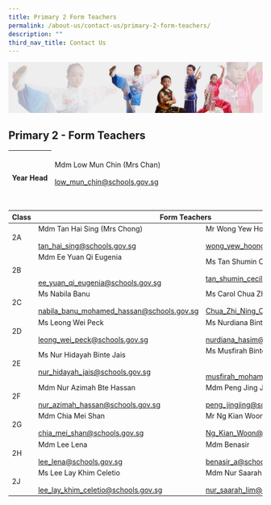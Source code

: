 ```yaml
---
title: Primary 2 Form Teachers
permalink: /about-us/contact-us/primary-2-form-teachers/
description: ""
third_nav_title: Contact Us
---
```

![](/images/About%20Us/subbanner3.jpg)

## **Primary 2 - Form Teachers**

<table>
<thead>
  <tr>
    <th><br><br>Year Head</th>
    <td><br>Mdm Low Mun Chin (Mrs Chan)<br><br><a href="mailto:low_mun_chin@schools.gov.sg">low_mun_chin@schools.gov.sg</a></td>
  </tr>
</thead>
</table>

<br>

<table>
<thead>
  <tr>
    <th>Class</th>
    <th colspan="2">Form Teachers</th>
  </tr>
</thead>
<tbody>
  <tr>
    <td>2A</td>
    <td>Mdm Tan Hai Sing (Mrs Chong)<br><br><a href="mailto:tan_hai_sing@schools.gov.sg">tan_hai_sing@schools.gov.sg</a></td>
    <td>Mr Wong Yew Hoong<br><br><a href="mailto:wong_yew_hoong@schools.gov.sg">wong_yew_hoong@schools.gov.sg</a><br></td>
  </tr>
  <tr>
    <td>2B</td>
    <td>Mdm Ee Yuan Qi Eugenia<br><br><br><a href="mailto:ee_yuan_qi_eugenia@schools.gov.sg">ee_yuan_qi_eugenia@schools.gov.sg</a></td>
    <td>Ms Tan Shumin Cecilia<br><br><a href="mailto:tan_shumin_cecilia@schools.gov.sg">tan_shumin_cecilia@schools.gov.sg</a> <br></td>
  </tr>
  <tr>
    <td>2C</td>
    <td>Ms Nabila Banu<br><br><a href="mailto:nabila_banu_mohamed_hassan@schools.gov.sg">nabila_banu_mohamed_hassan@schools.gov.sg</a></td>
    <td>Ms Carol Chua Zhi Ning<br><br><a href="mailto:Chua_Zhi_Ning_Carol@schools.gov.sg">Chua_Zhi_Ning_Carol@schools.gov.sg</a></td>
  </tr>
  <tr>
    <td>2D</td>
    <td>Ms Leong Wei Peck<br><br><a href="mailto:leong_wei_peck@schools.gov.sg">leong_wei_peck@schools.gov.sg</a></td>
    <td>Ms Nurdiana Binte Hasim<br><br><a href="mailto:nurdiana_hasim@schools.gov.sg" target="_blank" rel="noopener noreferrer">nurdiana_hasim@schools.gov.sg</a></td>
  </tr>
  <tr>
    <td>2E</td>
    <td>Ms Nur Hidayah Binte Jais<br><br><a href="mailto:nur_hidayah_jais@schools.gov.sg">nur_hidayah_jais@schools.gov.sg</a></td>
    <td>Ms Musfirah Binte Mohamed<br><br><br><a href="mailto:musfirah_mohamed@schools.gov.sg">musfirah_mohamed@schools.gov.sg</a></td>
  </tr>
  <tr>
    <td>2F</td>
    <td>  Mdm Nur Azimah Bte Hassan<br><br><a href="mailto:nur_azimah_hassan@schools.gov.sg">nur_azimah_hassan@schools.gov.sg</a></td>
    <td> Mdm Peng Jing Jing<br><br><a href="mailto:peng_jingjing@schools.gov.sg">peng_jingjing@schools.gov.sg</a> </td>
  </tr>
  <tr>
    <td>2G</td>
    <td> Mdm Chia Mei Shan<br><br><a href="mailto:chia_mei_shan@schools.gov.sg">chia_mei_shan@schools.gov.sg</a> </td>
    <td>Mr Ng Kian Woon<br><br><a href="mailto:Ng_Kian_Woon@schools.gov.sg" target="_blank" rel="noopener noreferrer">Ng_Kian_Woon@schools.gov.sg</a> </td>
  </tr>
  <tr>
    <td>2H</td>
    <td> Mdm Lee Lena<br><br><a href="mailto:lee_lena@schools.gov.sg">lee_lena@schools.gov.sg</a></td>
    <td> Mdm Benasir<br><br><a href="mailto:benasir_a@schools.gov.sg">benasir_a@schools.gov.sg</a> </td>
  </tr>
  <tr>
    <td>2J</td>
    <td> Ms Lee Lay Khim Celetio<br><br><a href="mailto:lee_lay_khim_celetio@schools.gov.sg" target="_blank" rel="noopener noreferrer">lee_lay_khim_celetio@schools.gov.sg</a></td>
    <td> Mdm Nur Saarah Lim<br><br><a href="mailto:nur_saarah_lim@schools.gov.sg" target="_blank" rel="noopener noreferrer">nur_saarah_lim@schools.gov.sg</a></td>
  </tr>
</tbody>
</table>